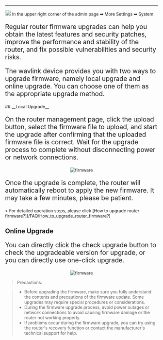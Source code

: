 <style>
    .text {
        font-size: 21px; 
    }
</style>
---
<img src="/images/weizhi01.png" width="19" height="19">&nbsp;In the upper right corner of the admin page ➡ More Settings  ➡ System
<p class="text">
Regular router firmware upgrades can help you obtain the latest features and security patches, improve the performance and stability of the router, and fix possible vulnerabilities and security risks.
</p>
<p class="text">
The wavlink device provides you with two ways to upgrade firmware, namely local upgrade and online upgrade. You can choose one of them as the appropriate upgrade method.
</p>
## __Local Upgrade__
<p class="text">
On the router management page, click the upload button, select the firmware file to upload, and start the upgrade after confirming that the uploaded firmware file is correct. Wait for the upgrade process to complete without disconnecting power or network connections.
</p>
<div style="text-align: center;">
    <img alt="firmware" class="boxshadow" src="/images/update01.png">
</div>
<p class="text">
Once the upgrade is complete, the router will automatically reboot to apply the new firmware. It may take a few minutes, please be patient.
</p>
> For detailed operation steps, please click [How to upgrade router firmware?](/FAQ/How_to_upgrade_router_firmware?)



## __Online Upgrade__
<p class="text">
You can directly click the check upgrade button to check the upgradeable version for upgrade, or you can directly use one-click upgrade.
</p>
<div style="text-align: center;">
    <img alt="firmware" class="boxshadow" src="/images/update02.png">
</div>







































> Precautions:

>- Before upgrading the firmware, make sure you fully understand the contents and precautions of the firmware update. Some upgrades may require special procedures or considerations.
>- During the firmware upgrade process, avoid power outages or network connections to avoid causing firmware damage or the router not working properly.
>- If problems occur during the firmware upgrade, you can try using the router's recovery function or contact the manufacturer's technical support for help.